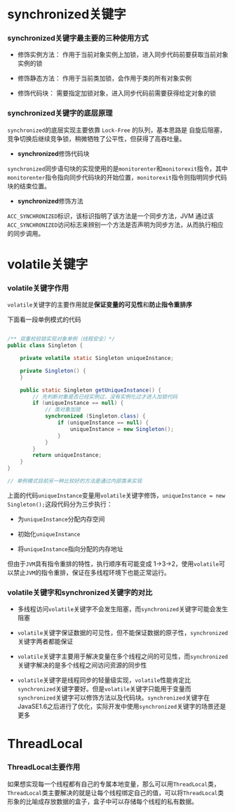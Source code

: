 # synchronized关键字

### synchronized关键字最主要的三种使用方式
- 修饰实例方法：
作用于当前对象实例上加锁，进入同步代码前要获取当前对象实例的锁

- 修饰静态方法：
作用于当前类加锁，会作用于类的所有对象实例

- 修饰代码块：
需要指定加锁对象，进入同步代码前需要获得给定对象的锁

### synchronized关键字的底层原理

`synchronized`的底层实现主要依靠 `Lock-Free` 的队列，基本思路是 自旋后阻塞，竞争切换后继续竞争锁，稍微牺牲了公平性，但获得了高吞吐量。

- **synchronized**修饰代码块

`synchronized`同步语句块的实现使用的是`monitorenter`和`monitorexit`指令，其中`monitorenter`指令指向同步代码块的开始位置，`monitorexit`指令则指明同步代码块的结束位置。

- **synchronized**修饰方法

`ACC_SYNCHRONIZED`标识，该标识指明了该方法是一个同步方法，JVM 通过该`ACC_SYNCHRONIZED`访问标志来辨别一个方法是否声明为同步方法，从而执行相应的同步调用。


# volatile关键字

### volatile关键字作用
`volatile`关键字的主要作用就是**保证变量的可见性**和**防止指令重排序**

下面看一段单例模式的代码
```java

/** 双重校验锁实现对象单例（线程安全）*/
public class Singleton {

    private volatile static Singleton uniqueInstance;

    private Singleton() {
    }

    public static Singleton getUniqueInstance() {
        // 先判断对象是否已经实例过，没有实例化过才进入加锁代码
        if (uniqueInstance == null) {
            // 类对象加锁
            synchronized (Singleton.class) {
                if (uniqueInstance == null) {
                    uniqueInstance = new Singleton();
                }
            }
        }
        return uniqueInstance;
    }
}

// 单例模式目前另一种比较好的方法是通过内部类来实现
```
上面的代码`uniqueInstance`变量用`volatile`关键字修饰，`uniqueInstance = new Singleton();`这段代码分为三步执行：
+ 为`uniqueInstance`分配内存空间

+ 初始化`uniqueInstance`

+ 将`uniqueInstance`指向分配的内存地址

但由于`JVM`具有指令重排的特性，执行顺序有可能变成 1->3->2，使用`volatile`可以禁止`JVM`的指令重排，保证在多线程环境下也能正常运行。

### volatile关键字和synchronized关键字的对比
- 多线程访问`volatile`关键字不会发生阻塞，而`synchronized`关键字可能会发生阻塞

- `volatile`关键字保证数据的可见性，但不能保证数据的原子性，`synchronized`关键字两者都能保证

- `volatile`关键字主要用于解决变量在多个线程之间的可见性，而`synchronized`关键字解决的是多个线程之间访问资源的同步性

- `volatile`关键字是线程同步的轻量级实现，`volatile`性能肯定比`synchronized`关键字要好。但是`volatile`关键字只能用于变量而`synchronized`关键字可以修饰方法以及代码块。`synchronized`关键字在JavaSE1.6之后进行了优化，实际开发中使用`synchronized`关键字的场景还是更多

# ThreadLocal
### ThreadLocal主要作用
如果想实现每一个线程都有自己的专属本地变量，那么可以用`ThreadLocal`类，`ThreadLocal`类主要解决的就是让每个线程绑定自己的值，可以将`ThreadLocal`类形象的比喻成存放数据的盒子，盒子中可以存储每个线程的私有数据。
